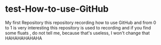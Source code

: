 # test-How-to-use-GitHub
My first Repository
this repository recording how to use GitHub and from 0 to 1 is very interesting
this repository is used to recording and if you find some fluats , do not tell me, because that's useless, I won't change that HAHAHAHAHAHA
